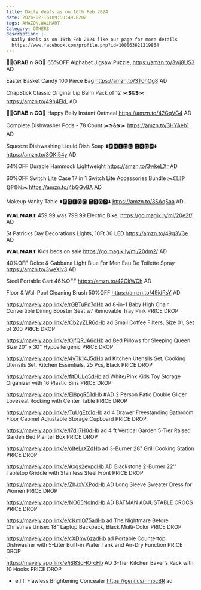```yaml
---
title: Daily deals as on 16th Feb 2024
date: 2024-02-16T09:50:49.820Z
tags: AMAZON,WALMART
Category: OTHERS
description: |-
  Daily deals as on 16th Feb 2024 like our page for more details 
  https://www.facebook.com/profile.php?id=100063621219864
---
```

🏃‍♀️𝐆𝐑𝐀𝐁 𝐧 𝐆𝐎🏃
65%OFF
 Alphabet Jigsaw Puzzle,
https://amzn.to/3wj8US3
AD

Easter Basket Candy
100 Piece Bag
https://amzn.to/3T0hOg8
AD

ChapStick Classic Original Lip Balm Pack of 12 
✂️𝗦&𝗦✂️
 https://amzn.to/49h4EkL
AD

🏃‍♀️𝐆𝐑𝐀𝐁 𝐧 𝐆𝐎🏃
Happy Belly Instant Oatmeal
https://amzn.to/42GqVG4
AD

 Complete Dishwasher Pods -  78 Count
✂️𝗦&𝗦✂️
https://amzn.to/3HYAeb1
AD 

Squeeze Dishwashing Liquid Dish Soap
⬇️🅿🆁🅸🅲🅴 🅳🆁🅾🅿⬇️
https://amzn.to/3OKi54y
AD

64%OFF
Durable Hammock  Lightweight https://amzn.to/3wkeLXr
AD

60%OFF
Switch Lite Case 17 in 1 Switch Lite Accessories Bundle
✂️ℂ𝕃𝕀ℙ ℚℙ𝕆ℕ✂️
https://amzn.to/4bGGv8A
AD

Makeup Vanity Table
⬇️🅿🆁🅸🅲🅴 🅳🆁🅾🅿⬇️
https://amzn.to/3SAqSaa
AD

𝗪𝗔𝗟𝗠𝗔𝗥𝗧
459.99 was 799.99
 Electric Bike, 
https://go.magik.ly/ml/20e2f/
AD

St Patricks Day Decorations Lights, 10Ft 30 LED
https://amzn.to/49g3V3e
AD 

𝗪𝗔𝗟𝗠𝗔𝗥𝗧
Kids beds on sale
https://go.magik.ly/ml/20dm2/
AD

40%OFF
Dolce & Gabbana Light Blue For Men Eau De Toilette Spray
https://amzn.to/3weXlv3
AD

Steel Portable Cart
46%OFF
https://amzn.to/42CkWCh
AD

Floor & Wall Pool Cleaning Brush
50%OFF
https://amzn.to/49idRsY
AD

https://mavely.app.link/e/rGBTuPn7dHb   ad
8-in-1 Baby High Chair Convertible Dining Booster Seat w/ Removable Tray Pink
PRICE DROP

https://mavely.app.link/e/Cb2yZLR6dHb   ad
Small Coffee Filters, Size 01, Set of 200
PRICE DROP

https://mavely.app.link/e/OjfQRJA6dHb   ad
Bed Pillows for Sleeping Queen Size 20" x 30" Hypoallergenic 
PRICE DROP

https://mavely.app.link/e/4yTk14J5dHb   ad
Kitchen Utensils Set, Cooking Utensils Set, Kitchen Essentials, 25 Pcs, Black
PRICE DROP

https://mavely.app.link/e/fltDULq5dHb   ad
White/Pink Kids Toy Storage Organizer with 16 Plastic Bins
PRICE DROP

https://mavely.app.link/e/El8pgR51dHb	#AD
2 Person Patio Double Glider Loveseat Rocking with Center Table
PRICE DROP

https://mavely.app.link/e/TuUgEtx1dHb   ad
4 Drawer Freestanding Bathroom Floor Cabinet Adjustable Storage Cupboard
PRICE DROP

https://mavely.app.link/e/l7dij7H0dHb   ad
4 ft Vertical Garden 5-Tier Raised Garden Bed Planter Box 
PRICE DROP

https://mavely.app.link/e/oIfeLrXZdHb   ad
3-Burner 28" Grill Cooking Station
PRICE DROP

https://mavely.app.link/e/Axgs2evpdHb   AD
Blackstone 2-Burner 22'' Tabletop Griddle with Stainless Steel Front
PRICE DROP

https://mavely.app.link/e/ZhJxVXPodHb   AD
Long Sleeve Sweater Dress for Women
PRICE DROP

https://mavely.app.link/e/NO65NoIndHb AD
BATMAN ADJUSTABLE CROCS
PRICE DROP

https://mavely.app.link/e/cKmIO75adHb   ad
The Nightmare Before Christmas Unisex 18" Laptop Backpack, Black Multi-Color
PRICE DROP

https://mavely.app.link/e/cXDmv6zadHb   ad
Portable Countertop Dishwasher with 5-Liter Built-in Water Tank and Air-Dry Function
PRICE DROP

https://mavely.app.link/e/iS8ScHOrcHb   AD
3-Tier Kitchen Baker’s Rack with 10 Hooks
PRICE DROP

* <!--StartFragment-->

  e.l.f. Flawless Brightening Concealer https://geni.us/nm5cBR ad

  <!--EndFragment-->